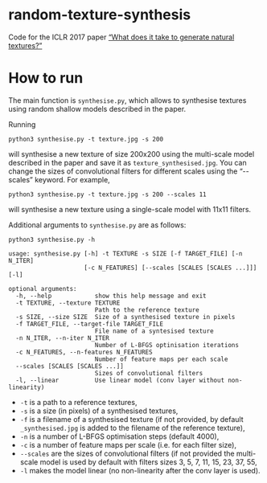 # random-texture-synthesis
Code for the ICLR 2017 paper [“What does it take to generate natural textures?”](https://openreview.net/forum?id=BJhZeLsxx)

# How to run
The main function is `synthesise.py`, which allows to synthesise textures using random shallow models described in the paper.

Running

`python3 synthesise.py -t texture.jpg -s 200`

will synthesise a new texture of size 200x200 using the multi-scale model described in the paper and save it as `texture_synthesised.jpg`. You can change the sizes of convolutional filters for different scales using the “--scales” keyword. For example,

`python3 synthesise.py -t texture.jpg -s 200 --scales 11`

will synthesise a new texture using a single-scale model with 11x11 filters. 

Additional arguments to `synthesise.py` are as follows:

```
python3 synthesise.py -h

usage: synthesise.py [-h] -t TEXTURE -s SIZE [-f TARGET_FILE] [-n N_ITER]
                     [-c N_FEATURES] [--scales [SCALES [SCALES ...]]] [-l]

optional arguments:
  -h, --help            show this help message and exit
  -t TEXTURE, --texture TEXTURE
                        Path to the reference texture
  -s SIZE, --size SIZE  Size of a synthesised texture in pixels
  -f TARGET_FILE, --target-file TARGET_FILE
                        File name of a syntesised texture
  -n N_ITER, --n-iter N_ITER
                        Number of L-BFGS optinisation iterations
  -c N_FEATURES, --n-features N_FEATURES
                        Number of feature maps per each scale
  --scales [SCALES [SCALES ...]]
                        Sizes of convolutional filters
  -l, --linear          Use linear model (conv layer without non-linearity)
```

* `-t` is a path to a reference textures,
* `-s` is a size (in pixels) of a synthesised textures,
* `-f` is a filename of a synthesised texture (if not provided, by default `_synthesised.jpg` is added to the filename of the reference texture),
* `-n` is a number of L-BFGS optimisation steps (default 4000),
* `-c` is a number of feature maps per scale (i.e. for each filter size),
* `--scales` are the sizes of convolutional filters (if not provided the multi-scale model is used by default with filters sizes 3, 5, 7, 11, 15, 23, 37, 55,
* `-l` makes the model linear (no non-linearity after the conv layer is used).

